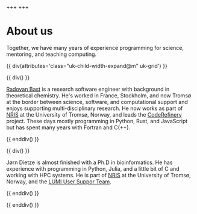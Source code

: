 +++
+++

# About us

Together, we have many years of experience programming for science, mentoring,
and teaching computing.

{{ div(attributes='class="uk-child-width-expand@m" uk-grid') }}

{{ div() }}

[Radovan Bast](https://bast.fr) is a research software engineer with
background in theoretical chemistry.  He's worked in France, Stockholm, and
now Tromsø at the border between science, software, and computational support
and enjoys supporting multi-disciplinary research.  He now works as part of
[NRIS](https://documentation.sigma2.no/) at the University of Tromsø, Norway,
and leads the [CodeRefinery](https://coderefinery.org) project.
These days mostly programming in Python, Rust, and JavaScript but has spent
many years with Fortran and C(++).

{{ enddiv() }}

{{ div() }}

Jørn Dietze is almost finished with a Ph.D in bioinformatics.
He has experience with programming in Python, Julia, and a little bit of C and
working with HPC systems. He is part of [NRIS](https://documentation.sigma2.no/)
at the University of Tromsø, Norway, and the 
[LUMI User Suppor Team](https://www.lumi-supercomputer.eu/).

{{ enddiv() }}

{{ enddiv() }}
